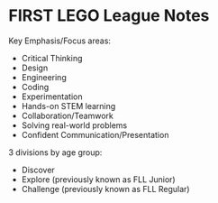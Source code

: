 # FIRST LEGO League Notes

Key Emphasis/Focus areas:
- Critical Thinking
- Design
- Engineering
- Coding
- Experimentation
- Hands-on STEM learning
- Collaboration/Teamwork
- Solving real-world problems
- Confident Communication/Presentation

3 divisions by age group:
- Discover
- Explore (previously known as FLL Junior)
- Challenge (previously known as FLL Regular)
